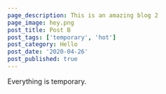 ```yaml
---
page_description: This is an amazing blog 2
page_image: hey.png
post_title: Post B
post_tags: ['temporary', 'hot']
post_category: Hello
post_date: '2020-04-26'
post_published: true
---
```


Everything is temporary.